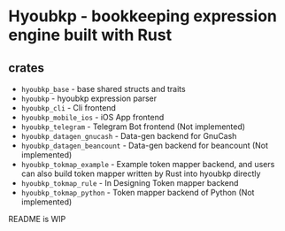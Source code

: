 # Hyoubkp - bookkeeping expression engine built with Rust

## crates

- `hyoubkp_base` - base shared structs and traits
- `hyoubkp` - hyoubkp expression parser
- `hyoubkp_cli` - Cli frontend
- `hyoubkp_mobile_ios` - iOS App frontend
- `hyoubkp_telegram` - Telegram Bot frontend (Not implemented)
- `hyoubkp_datagen_gnucash` - Data-gen backend for GnuCash
- `hyoubkp_datagen_beancount` - Data-gen backend for beancount (Not implemented)
- `hyoubkp_tokmap_example` - Example token mapper backend, and users can also build token mapper written by Rust into hyoubkp directly
- `hyoubkp_tokmap_rule` - In Designing Token mapper backend
- `hyoubkp_tokmap_python` - Token mapper backend of Python (Not implemented)

README is WIP
